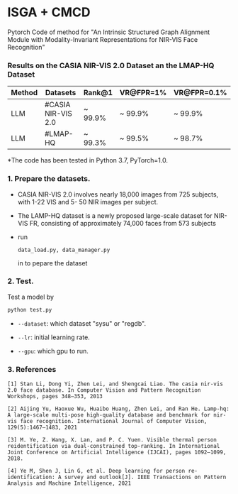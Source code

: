 

# ISGA + CMCD

Pytorch Code of method for "An Intrinsic Structured Graph Alignment Module
with Modality-Invariant Representations for NIR-VIS Face Recognition" 

### Results on the  CASIA NIR-VIS 2.0 Dataset an the  LMAP-HQ Dataset 
| Method | Datasets           | Rank@1  | VR@FPR=1% | VR@FPR=0.1% |
| ------ | ------------------ | ------- | --------- | ----------- |
| LLM    | #CASIA NIR-VIS 2.0 | ~ 99.9% | ~ 99.9%   | ~ 99.9%     |
| LLM    | #LMAP-HQ           | ~ 99.3% | ~ 99.5%   | ~ 98.7%     |



*The code has been tested in Python 3.7, PyTorch=1.0. 

### 1. Prepare the datasets.

- CASIA NIR-VIS 2.0 involves nearly 18,000 images from 725 subjects, with 1-22 VIS and 5-
   50 NIR images per subject.

-  The LAMP-HQ dataset is a newly proposed large-scale dataset for NIR-VIS FR, consisting of approximately 74,000 faces from 573 subjects

- run 

   ```
   data_load.py, data_manager.py
   ```

    in to pepare the dataset

### 2. Test.
  Test a model by
  ```bash
python test.py
  ```

  - `--dataset`: which dataset "sysu" or "regdb".

  - `--lr`: initial learning rate.
  
  - `--gpu`:  which gpu to run.



### 3. References

```
[1] Stan Li, Dong Yi, Zhen Lei, and Shengcai Liao. The casia nir-vis 2.0 face database. In Computer Vision and Pattern Recognition Workshops, pages 348–353, 2013
```

```
[2] Aijing Yu, Haoxue Wu, Huaibo Huang, Zhen Lei, and Ran He. Lamp-hq: A large-scale multi-pose high-quality database and benchmark for nir-vis face recognition. International Journal of Computer Vision, 129(5):1467–1483, 2021
```

```
[3] M. Ye, Z. Wang, X. Lan, and P. C. Yuen. Visible thermal person reidentification via dual-constrained top-ranking. In International Joint Conference on Artificial Intelligence (IJCAI), pages 1092–1099, 2018.
```

```
[4] Ye M, Shen J, Lin G, et al. Deep learning for person re-identification: A survey and outlook[J]. IEEE Transactions on Pattern Analysis and Machine Intelligence, 2021
```

